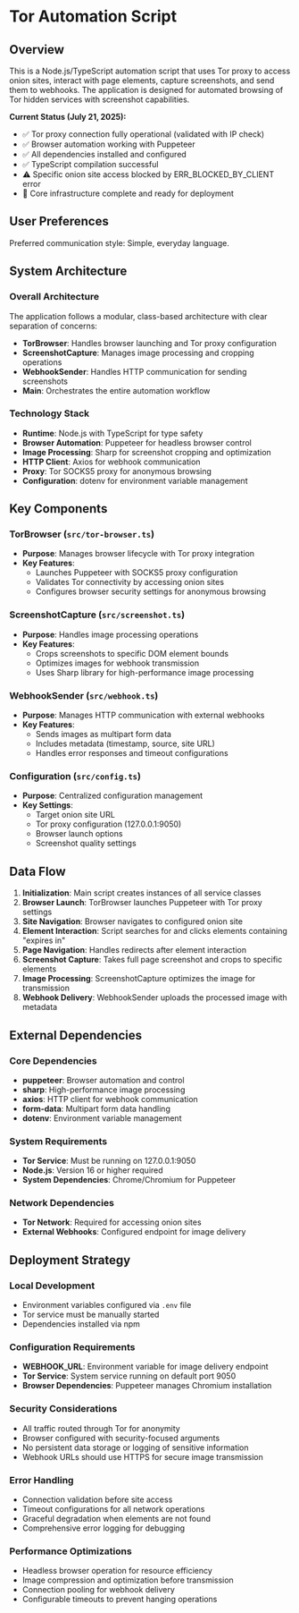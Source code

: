 # Tor Automation Script

## Overview

This is a Node.js/TypeScript automation script that uses Tor proxy to access onion sites, interact with page elements, capture screenshots, and send them to webhooks. The application is designed for automated browsing of Tor hidden services with screenshot capabilities.

**Current Status (July 21, 2025):**
- ✅ Tor proxy connection fully operational (validated with IP check)
- ✅ Browser automation working with Puppeteer
- ✅ All dependencies installed and configured
- ✅ TypeScript compilation successful
- ⚠️ Specific onion site access blocked by ERR_BLOCKED_BY_CLIENT error
- 🎯 Core infrastructure complete and ready for deployment

## User Preferences

Preferred communication style: Simple, everyday language.

## System Architecture

### Overall Architecture
The application follows a modular, class-based architecture with clear separation of concerns:

- **TorBrowser**: Handles browser launching and Tor proxy configuration
- **ScreenshotCapture**: Manages image processing and cropping operations
- **WebhookSender**: Handles HTTP communication for sending screenshots
- **Main**: Orchestrates the entire automation workflow

### Technology Stack
- **Runtime**: Node.js with TypeScript for type safety
- **Browser Automation**: Puppeteer for headless browser control
- **Image Processing**: Sharp for screenshot cropping and optimization
- **HTTP Client**: Axios for webhook communication
- **Proxy**: Tor SOCKS5 proxy for anonymous browsing
- **Configuration**: dotenv for environment variable management

## Key Components

### TorBrowser (`src/tor-browser.ts`)
- **Purpose**: Manages browser lifecycle with Tor proxy integration
- **Key Features**:
  - Launches Puppeteer with SOCKS5 proxy configuration
  - Validates Tor connectivity by accessing onion sites
  - Configures browser security settings for anonymous browsing

### ScreenshotCapture (`src/screenshot.ts`)
- **Purpose**: Handles image processing operations
- **Key Features**:
  - Crops screenshots to specific DOM element bounds
  - Optimizes images for webhook transmission
  - Uses Sharp library for high-performance image processing

### WebhookSender (`src/webhook.ts`)
- **Purpose**: Manages HTTP communication with external webhooks
- **Key Features**:
  - Sends images as multipart form data
  - Includes metadata (timestamp, source, site URL)
  - Handles error responses and timeout configurations

### Configuration (`src/config.ts`)
- **Purpose**: Centralized configuration management
- **Key Settings**:
  - Target onion site URL
  - Tor proxy configuration (127.0.0.1:9050)
  - Browser launch options
  - Screenshot quality settings

## Data Flow

1. **Initialization**: Main script creates instances of all service classes
2. **Browser Launch**: TorBrowser launches Puppeteer with Tor proxy settings
3. **Site Navigation**: Browser navigates to configured onion site
4. **Element Interaction**: Script searches for and clicks elements containing "expires in"
5. **Page Navigation**: Handles redirects after element interaction
6. **Screenshot Capture**: Takes full page screenshot and crops to specific elements
7. **Image Processing**: ScreenshotCapture optimizes the image for transmission
8. **Webhook Delivery**: WebhookSender uploads the processed image with metadata

## External Dependencies

### Core Dependencies
- **puppeteer**: Browser automation and control
- **sharp**: High-performance image processing
- **axios**: HTTP client for webhook communication
- **form-data**: Multipart form data handling
- **dotenv**: Environment variable management

### System Requirements
- **Tor Service**: Must be running on 127.0.0.1:9050
- **Node.js**: Version 16 or higher required
- **System Dependencies**: Chrome/Chromium for Puppeteer

### Network Dependencies
- **Tor Network**: Required for accessing onion sites
- **External Webhooks**: Configured endpoint for image delivery

## Deployment Strategy

### Local Development
- Environment variables configured via `.env` file
- Tor service must be manually started
- Dependencies installed via npm

### Configuration Requirements
- **WEBHOOK_URL**: Environment variable for image delivery endpoint
- **Tor Service**: System service running on default port 9050
- **Browser Dependencies**: Puppeteer manages Chromium installation

### Security Considerations
- All traffic routed through Tor for anonymity
- Browser configured with security-focused arguments
- No persistent data storage or logging of sensitive information
- Webhook URLs should use HTTPS for secure image transmission

### Error Handling
- Connection validation before site access
- Timeout configurations for all network operations
- Graceful degradation when elements are not found
- Comprehensive error logging for debugging

### Performance Optimizations
- Headless browser operation for resource efficiency
- Image compression and optimization before transmission
- Connection pooling for webhook delivery
- Configurable timeouts to prevent hanging operations